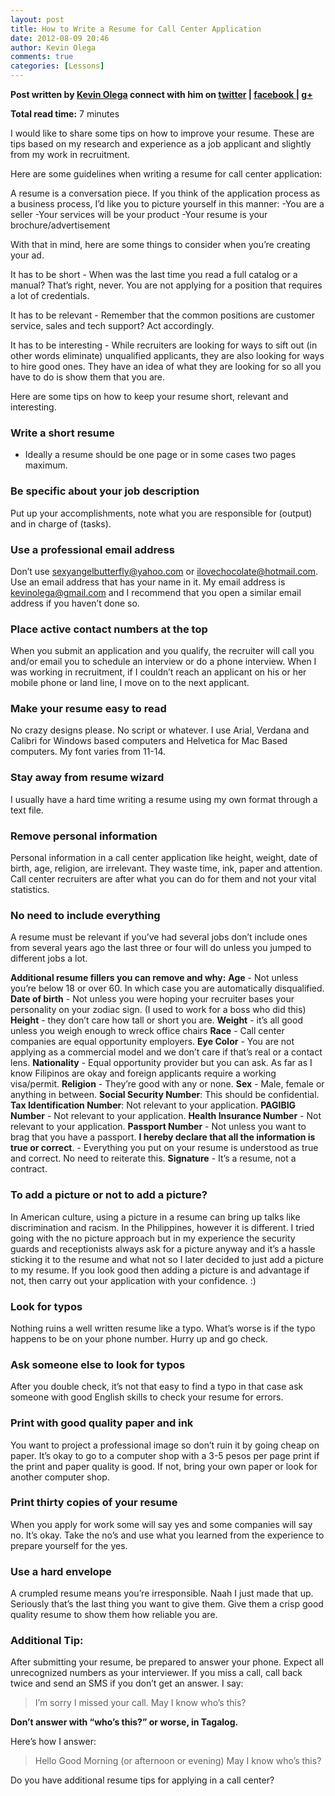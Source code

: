 ```yaml
---
layout: post
title: How to Write a Resume for Call Center Application
date: 2012-08-09 20:46
author: Kevin Olega
comments: true
categories: [Lessons]
---
```

<strong>Post written by <a href="http://kevinolega.com/">Kevin Olega</a> connect with him on <a href="http://twitter.com/kevinolega">twitter</a> | <a href="http://www.facebook.com/profile.php?id=100003220910840">facebook </a>| <a href="https://plus.google.com/107007774605671245935/posts">g+</a></strong>

<strong>Total read time:</strong> 7 minutes

I would like to share some tips on how to improve your resume. These are tips based on my research and experience as a job applicant and slightly from my work in recruitment.

Here are some guidelines when writing a resume for call center application:

A resume is a conversation piece. If you think of the application process as a business process, I’d like you to picture yourself in this manner:
-You are a seller
-Your services will be your product
-Your resume is your brochure/advertisement

With that in mind, here are some things to consider when you’re creating your ad.

It has to be short - When was the last time you read a full catalog or a manual? That’s right, never. You are not applying for a position that requires a lot of credentials.

It has to be relevant - Remember that the common positions are customer service, sales and tech support? Act accordingly.

It has to be interesting - While recruiters are looking for ways to sift out (in other words eliminate) unqualified applicants, they are also looking for ways to hire good ones. They have an idea of what they are looking for so all you have to do is show them that you are.

Here are some tips on how to keep your resume short, relevant and interesting.

<h3>Write a short resume</h3>

<ul>
<li>Ideally a resume should be one page or in some cases two pages maximum.</li>
</ul>

<h3>Be specific about your job description</h3>

Put up your accomplishments, note what you are responsible for (output) and in charge of (tasks).

<h3>Use a professional email address</h3>

Don’t use sexyangelbutterfly@yahoo.com or ilovechocolate@hotmail.com. Use an email address that has your name in it. My email address is kevinolega@gmail.com and I recommend that you open a similar email address if you haven’t done so.

<h3>Place active contact numbers at the top</h3>

When you submit an application and you qualify, the recruiter will call you and/or email you to schedule an interview or do a phone interview. When I was working in recruitment, if I couldn’t reach an applicant on his or her mobile phone or land line, I move on to the next applicant.

<h3>Make your resume easy to read</h3>

No crazy designs please. No script or whatever. I use Arial, Verdana and Calibri for Windows based computers and Helvetica for Mac Based computers. My font varies from 11-14.

<h3>Stay away from resume wizard</h3>

I usually have a hard time writing a resume using my own format through a text file.

<h3>Remove personal information</h3>

Personal information in a call center application like height, weight, date of birth, age, religion, are irrelevant. They waste time, ink, paper and attention. Call center recruiters are after what you can do for them and not your vital statistics.

<h3>No need to include everything</h3>

A resume must be relevant if you’ve had several jobs don’t include ones from several years ago the last three or four will do unless you jumped to different jobs a lot.

<strong>Additional resume fillers you can remove and why:</strong>
<strong>Age</strong> - Not unless you’re below 18 or over 60. In which case you are automatically disqualified.
<strong>Date of birth</strong> - Not unless you were hoping your recruiter bases your personality on your zodiac sign. (I used to work for a boss who did this)
<strong>Height</strong> - they don’t care how tall or short you are.
<strong>Weight</strong> - it’s all good unless you weigh enough to wreck office chairs
<strong>Race</strong> - Call center companies are equal opportunity employers.
<strong>Eye Color</strong> - You are not applying as a commercial model and we don’t care if that’s real or a contact lens.
<strong>Nationality</strong> - Equal opportunity provider but you can ask. As far as I know Filipinos are okay and foreign applicants require a working visa/permit.
<strong>Religion</strong> - They’re good with any or none.
<strong>Sex</strong> - Male, female or anything in between.
<strong>Social Security Number</strong>: This should be confidential.
<strong>Tax Identification Number</strong>: Not relevant to your application.
<strong>PAGIBIG Number</strong> - Not relevant to your application.
<strong>Health Insurance Number</strong> - Not relevant to your application.
<strong>Passport Number</strong> - Not unless you want to brag that you have a passport.
<strong>I hereby declare that all the information is true or correct</strong>. - Everything you put on your resume is understood as true and correct. No need to reiterate this.
<strong>Signature</strong> - It’s a resume, not a contract.

<h3>To add a picture or not to add a picture?</h3>

In American culture, using a picture in a resume can bring up talks like discrimination and racism. In the Philippines, however it is different. I tried going with the no picture approach but in my experience the security guards and receptionists always ask for a picture anyway and it’s a hassle sticking it to the resume and what not so I later decided to just add a picture to my resume. If you look good then adding a picture is and advantage if not, then carry out your application with your confidence. :)

<h3>Look for typos</h3>

Nothing ruins a well written resume like a typo. What’s worse is if the typo happens to be on your phone number. Hurry up and go check.

<h3>Ask someone else to look for typos</h3>

After you double check, it’s not that easy to find a typo in that case ask someone with good English skills to check your resume for errors.

<h3>Print with good quality paper and ink</h3>

You want to project a professional image so don’t ruin it by going cheap on paper. It’s okay to go to a computer shop with a 3-5 pesos per page print if the print and paper quality is good. If not, bring your own paper or look for another computer shop.

<h3>Print thirty copies of your resume</h3>

When you apply for work some will say yes and some companies will say no. It’s okay. Take the no’s and use what you learned from the experience to prepare yourself for the yes.

<h3>Use a hard envelope</h3>

A crumpled resume means you’re irresponsible. Naah I just made that up. Seriously that’s the last thing you want to give them. Give them a crisp good quality resume to show them how reliable you are.

<h3>Additional Tip:</h3>

After submitting your resume, be prepared to answer your phone. Expect all unrecognized numbers as your interviewer. If you miss a call, call back twice and send an SMS if you don’t get an answer. I say:

<blockquote>I’m sorry I missed your call. May I know who’s this?</blockquote>

<strong>Don’t answer with “who’s this?” or worse, in Tagalog.</strong>

Here’s how I answer:

<blockquote>Hello Good Morning (or afternoon or evening) May I know who’s this?</blockquote>

Do you have additional resume tips for applying in a call center?
